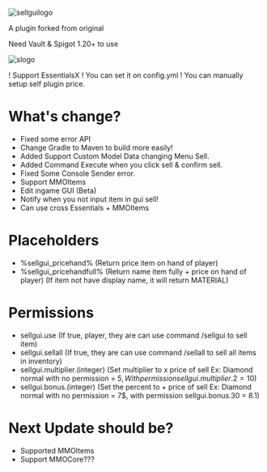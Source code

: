 
![sellguilogo](https://github.com/user-attachments/assets/8500df19-aed9-48f3-a7b2-edafbe0c0a99)



A plugin forked from original

Need Vault & Spigot 1.20+ to use

![slogo](https://github.com/user-attachments/assets/30afe54c-36f9-40df-ab9d-6c804ca5b27f)

 ! Support EssentialsX
 ! You can set it on config.yml
 ! You can manually setup self plugin price.

# What's change?
+ Fixed some error API
+ Change Gradle to Maven to build more easily!
+ Added Support Custom Model Data changing Menu Sell.
+ Added Command Execute when you click sell & confirm sell.
+ Fixed Some Console Sender error.
+ Support MMOItems
+ Edit ingame GUI (Beta)
+ Notify when you not input item in gui sell!
+ Can use cross Essentials + MMOItems
# Placeholders
+ %sellgui_pricehand% (Return price item on hand of player)
+ %sellgui_pricehandfull% (Return name item fully + price on hand of player) (If item not have display name, it will return MATERIAL)
# Permissions
+ sellgui.use (If true, player, they are can use command /sellgui to sell item)
+ sellgui.sellall (If true, they are can use command /sellall to sell all items in inventory)
+ sellgui.multiplier.(integer) (Set multiplier to x price of sell Ex: Diamond normal with no permission = 5$, With permission sellgui.multiplier.2 = 10$)
+ sellgui.bonus.(integer) (Set the percent to + price of sell Ex: Diamond normal with no permission = 7$, with permission sellgui.bonus.30 = 8.1)
# Next Update should be?
+ Supported MMOItems
+ Support MMOCore???
